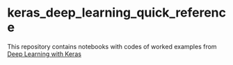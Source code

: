 # keras_deep_learning_quick_reference
This repository contains notebooks with codes of worked examples from [Deep Learning with Keras](https://www.amazon.com/Deep-Learning-Keras-Implementing-learning/dp/1787128423/ref=sr_1_5?crid=1U801ZOV7Q5VM&amp;dchild=1&amp;keywords=deep+learning+with+keras&amp;qid=1593004918&amp;sprefix=deep+learning+with%2Caps%2C168&amp;sr=8-5)
